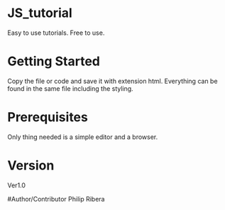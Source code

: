 # JS_tutorial
Easy to use tutorials.
Free to use.

# Getting Started
Copy the file or code and save it with extension html. 
Everything can be found in the same file including the styling. 

# Prerequisites
Only thing needed is a simple editor and a browser.

# Version 
Ver1.0

#Author/Contributor
Philip Ribera

